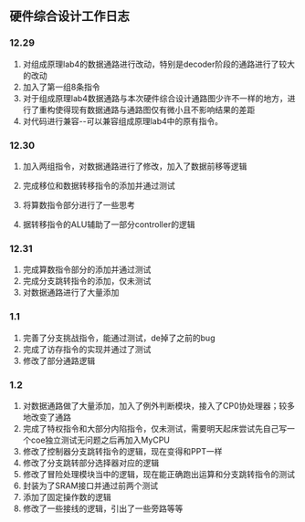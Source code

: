 ## 硬件综合设计工作日志



### 12.29

1. 对组成原理lab4的数据通路进行改动，特别是decoder阶段的通路进行了较大的改动
2. 加入了第一组8条指令
3. 对于组成原理lab4数据通路与本次硬件综合设计通路图少许不一样的地方，进行了重构使得现有数据通路与通路图仅有微小且不影响结果的差距
4. 对代码进行兼容--可以兼容组成原理lab4中的原有指令。



### 12.30

1. 加入两组指令，对数据通路进行了修改，加入了数据前移等逻辑

2. 完成移位和数据转移指令的添加并通过测试

3. 将算数指令部分进行了一些思考

4. 据转移指令的ALU辅助了一部分controller的逻辑




### 12.31

1. 完成算数指令部分的添加并通过测试
2. 完成分支跳转指令的添加，仅未测试
3. 对数据通路进行了大量添加



### 1.1

1. 完善了分支挑战指令，能通过测试，de掉了之前的bug
2. 完成了访存指令的实现并通过了测试
3. 修改了部分通路逻辑



### 1.2

1. 对数据通路做了大量添加，加入了例外判断模块，接入了CP0协处理器；较多地改变了通路
2. 完成了特权指令和大部分内陷指令，仅未测试，需要明天起床尝试先自己写一个coe独立测试无问题之后再加入MyCPU
3. 修改了控制器分支跳转指令的逻辑，现在变得和PPT一样
4. 修改了分支跳转部分选择器对应的逻辑
5. 修改了冒险处理模块当中的逻辑，现在能正确跑出运算和分支跳转指令的测试
6. 封装为了SRAM接口并通过前两个测试
7. 添加了固定操作数的逻辑
8. 修改了一些接线的逻辑，引出了一些旁路等等